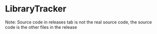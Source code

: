 # LibraryTracker

Note: Source code in releases tab is not the real source code, the source code is the other files in the release
